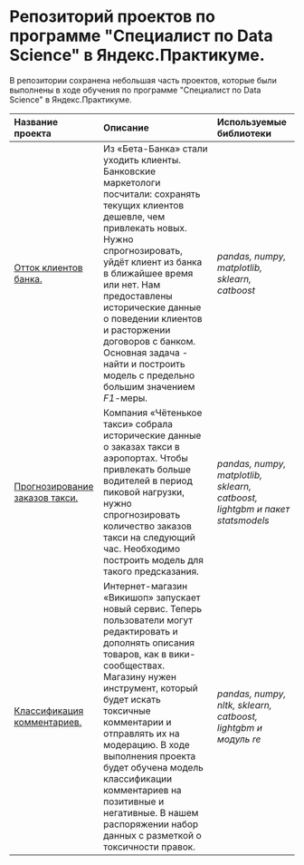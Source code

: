 # Репозиторий проектов по программе "Специалист по Data Science" в Яндекс.Практикуме.

В репозитории сохранена небольшая часть проектов, которые были выполнены в ходе обучения по программе "Специалист по Data Science" в Яндекс.Практикуме.

| Название проекта | Описание | Используемые библиотеки | 
| :---------------------- | :---------------------- | :---------------------- |
| [Отток клиентов банка.](Classification) | Из «Бета-Банка» стали уходить клиенты. Банковские маркетологи посчитали: сохранять текущих клиентов дешевле, чем привлекать новых. Нужно спрогнозировать, уйдёт клиент из банка в ближайшее время или нет. Нам предоставлены исторические данные о поведении клиентов и расторжении договоров с банком. Основная задача - найти и построить модель с предельно большим значением *F1*-меры. | *pandas, numpy, matplotlib, sklearn, catboost* |
| [Прогнозирование заказов такси.](TimeSeries) | Компания «Чётенькое такси» собрала исторические данные о заказах такси в аэропортах. Чтобы привлекать больше водителей в период пиковой нагрузки, нужно спрогнозировать количество заказов такси на следующий час. Необходимо построить модель для такого предсказания. | *pandas, numpy, matplotlib, sklearn, catboost, lightgbm и пакет statsmodels* |
| [Классификация комментариев.](TextML) | Интернет-магазин «Викишоп» запускает новый сервис. Теперь пользователи могут редактировать и дополнять описания товаров, как в вики-сообществах. Магазину нужен инструмент, который будет искать токсичные комментарии и отправлять их на модерацию. В ходе выполнения проекта будет обучена модель классификации комментариев на позитивные и негативные. В нашем распоряжении набор данных с разметкой о токсичности правок. | *pandas, numpy, nltk, sklearn, catboost, lightgbm и модуль re* |
